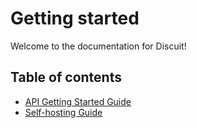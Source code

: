 # Getting started

Welcome to the documentation for Discuit!

## Table of contents

- [API Getting Started Guide](/api/getting-started)
- [Self-hosting Guide](/self-hosting)
